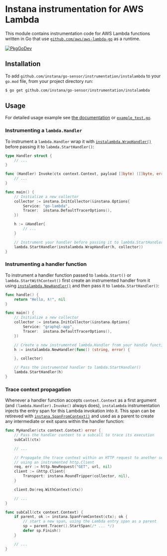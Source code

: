 Instana instrumentation for AWS Lambda
======================================

This module contains instrumentation code for AWS Lambda functions written in Go that use
[`github.com/aws/aws-lambda-go`](https://github.com/aws/aws-lambda-go) as a runtime.

[![PkgGoDev](https://pkg.go.dev/badge/github.com/instana/go-sensor/instrumentation/instalambda)](https://pkg.go.dev/github.com/instana/go-sensor/instrumentation/instalambda)

Installation
------------

To add `github.com/instana/go-sensor/instrumentation/instalambda` to your `go.mod` file, from your project directory
run:

```bash
$ go get github.com/instana/go-sensor/instrumentation/instalambda
```

Usage
-----

For detailed usage example see [the documentation][godoc] or [`example_test.go`](./example_test.go).

### Instrumenting a `lambda.Handler`

To instrument a `lambda.Handler` wrap it with [`instalambda.WrapHandler()`][instalambda.WrapHandler] before passing it
to `labmda.StartHandler()`:

```go
type Handler struct {
	// ...
}

func (Handler) Invoke(ctx context.Context, payload []byte) ([]byte, error) {
	// ...
}

func main() {
	// Initialize a new collector
	collector := instana.InitCollector(&instana.Options{
		Service: "go-lambda",
		Tracer:  instana.DefaultTracerOptions(),
	})

	h := &Handler{
		// ...
	}

	// Instrument your handler before passing it to lambda.StartHandler()
	lambda.StartHandler(instalambda.WrapHandler(h, collector))
}
```

### Instrumenting a handler function

To instrument a handler function passed to `lambda.Start()` or `lambda.StartWithContext()` first create an instrumented
handler from it using [`instalambda.NewHandler()`][instalambda.NewHandler] and then pass it to `lambda.StartHandler()`:

```go
func handle() {
	return "Hello, ƛ!", nil
}

func main() {
	// Initialize a new collector
	collector := instana.InitCollector(&instana.Options{
		Service: "graphql-app",
		Tracer:  instana.DefaultTracerOptions(),
	})

	// Create a new instrumented lambda.Handler from your handle function
	h := instalambda.NewHandler(func() (string, error) {

	}, collector)

	// Pass the instrumented handler to lambda.StartHandler()
	lambda.StartHandler(h)
}
```

### Trace context propagation

Whenever a handler function accepts `context.Context` as a first argument (and `(lambda.Handler).Invoke()` always does), `instalambda`
instrumentation injects the entry span for this Lambda invokation into it. This span can be retireved with
[`instana.SpanFromContext()`][instana.SpanFromContext] and used as a parent to create any intermediate or exit spans within the handler function:

```go
func MyHandler(ctx context.Context) error {
	// Pass the handler context to a subcall to trace its execution
	subCall(ctx)

	// ...

	// Propagate the trace context within an HTTP request to another service monitored with Instana
	// using an instrumented http.Client
	req, err := http.NewRequest("GET", url, nil)
    client := &http.Client{
	    Transport: instana.RoundTripper(collector, nil),
	}

	client.Do(req.WithContext(ctx))

	// ...
}

func subCall(ctx context.Context) {
	if parent, ok := instana.SpanFromContext(ctx); ok {
		// start a new span, using the Lambda entry span as a parent
		sp = parent.Tracer().StartSpan(/* ... */)
		defer sp.Finish()
	}

	// ...
}
```

[godoc]: https://pkg.go.dev/github.com/instana/go-sensor/instrumentation/instalambda
[instalambda.NewHandler]: https://pkg.go.dev/github.com/instana/go-sensor/instrumentation/instalambda#NewHandler
[instalambda.WrapHandler]: https://pkg.go.dev/github.com/instana/go-sensor/instrumentation/instalambda#WrapHandler
[instana.SpanFromContext]: https://pkg.go.dev/github.com/instana/go-sensor#SpanFromContext
